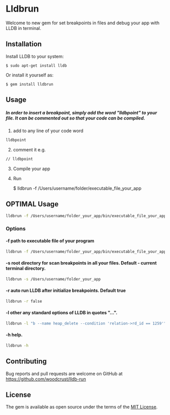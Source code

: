 # Lldbrun

Welcome to new gem for set breakpoints in files and debug your app with LLDB in terminal.

## Installation

Install LLDB to your system:

    $ sudo apt-get install lldb

Or install it yourself as:

    $ gem install lldbrun

## Usage

##### In order to insert a breakpoint, simply add the word "lldbpoint" to your file. It can be commented out so that your code can be compiled.

1. add to any line of your code word
```bash
lldbpoint
```
2. comment it e.g.
```bash
// lldbpoint
```
3. Compile your app    
4. Run

    $ lldbrun -f /Users/username/folder/executable_file_your_app 

## OPTIMAL Usage
```bash
lldbrun -f /Users/username/folder_your_app/bin/executable_file_your_app -s /Users/username/folder_your_app 
```

### Options

#### -f   path to executable file of your program
```bash
lldbrun -f /Users/username/folder_your_app/bin/executable_file_your_app
```
#### -s   root directory for scan breakpoints in all your files. Default - current terminal directory.
```bash
lldbrun -s /Users/username/folder_your_app
```
#### -r   auto run LLDB after initialize breakpoints. Default true
```bash
lldbrun -r false
```
#### -l   other any standard options of LLDB in quotes "...".
```bash
lldbrun -l "b --name heap_delete --condition 'relation->rd_id == 1259'"
```
#### -h   help.
```bash
lldbrun -h
```
## Contributing

Bug reports and pull requests are welcome on GitHub at https://github.com/woodcrust/lldb-run

## License

The gem is available as open source under the terms of the [MIT License](https://opensource.org/licenses/MIT).
